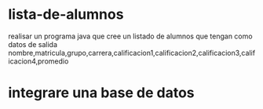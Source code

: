# lista-de-alumnos

realisar un programa java que cree un listado de alumnos
que tengan como datos de salida nombre,matricula,grupo,carrera,calificacion1,calificacion2,calificacion3,calificacion4,promedio

# integrare  una base de datos 



